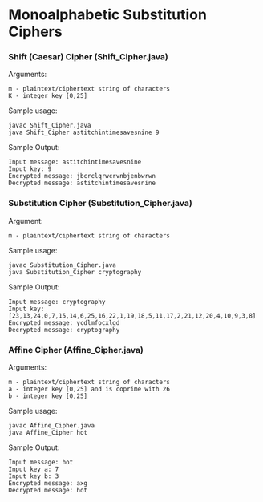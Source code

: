 # Monoalphabetic Substitution Ciphers 

### Shift (Caesar) Cipher (Shift_Cipher.java)
Arguments: 
```
m - plaintext/ciphertext string of characters
K - integer key [0,25]
```

Sample usage:
```
javac Shift_Cipher.java
java Shift_Cipher astitchintimesavesnine 9
```

Sample Output:
```
Input message: astitchintimesavesnine
Input key: 9
Encrypted message: jbcrclqrwcrvnbjenbwrwn
Decrypted message: astitchintimesavesnine
```

### Substitution Cipher (Substitution_Cipher.java)
Argument: 
```
m - plaintext/ciphertext string of characters
```

Sample usage:
```
javac Substitution_Cipher.java
java Substitution_Cipher cryptography 
```

Sample Output:
```
Input message: cryptography
Input key: [23,13,24,0,7,15,14,6,25,16,22,1,19,18,5,11,17,2,21,12,20,4,10,9,3,8]
Encrypted message: ycdlmfocxlgd
Decrypted message: cryptography
```

### Affine Cipher (Affine_Cipher.java)
Arguments: 
```
m - plaintext/ciphertext string of characters
a - integer key [0,25] and is coprime with 26
b - integer key [0,25]
```

Sample usage:
```
javac Affine_Cipher.java
java Affine_Cipher hot 
```

Sample Output:
```
Input message: hot
Input key a: 7
Input key b: 3
Encrypted message: axg
Decrypted message: hot
```
